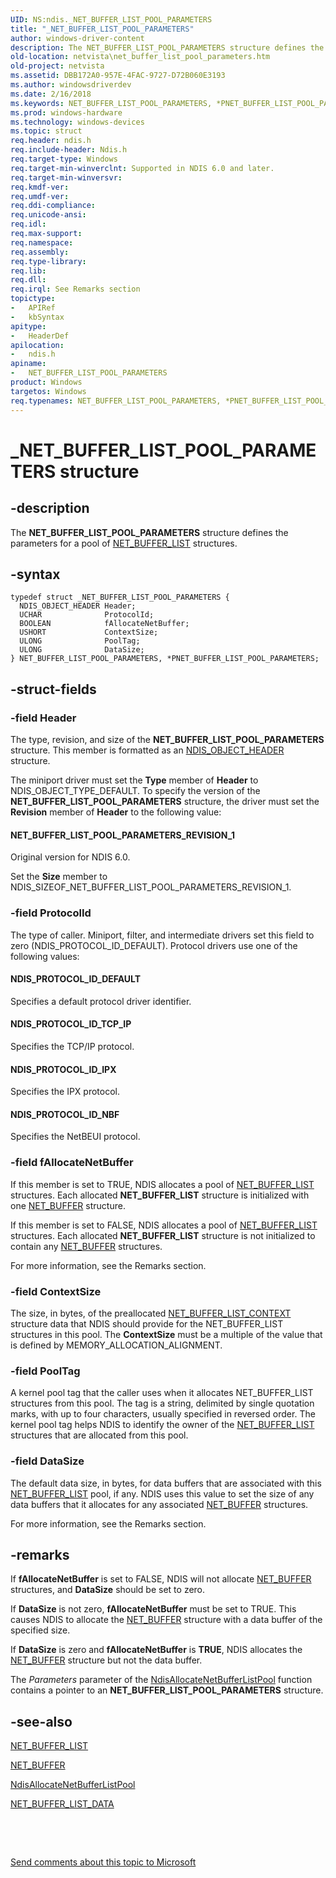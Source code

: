 ```yaml
---
UID: NS:ndis._NET_BUFFER_LIST_POOL_PARAMETERS
title: "_NET_BUFFER_LIST_POOL_PARAMETERS"
author: windows-driver-content
description: The NET_BUFFER_LIST_POOL_PARAMETERS structure defines the parameters for a pool of NET_BUFFER_LIST structures.
old-location: netvista\net_buffer_list_pool_parameters.htm
old-project: netvista
ms.assetid: DBB172A0-957E-4FAC-9727-D72B060E3193
ms.author: windowsdriverdev
ms.date: 2/16/2018
ms.keywords: NET_BUFFER_LIST_POOL_PARAMETERS, *PNET_BUFFER_LIST_POOL_PARAMETERS, ndis/NET_BUFFER_LIST_POOL_PARAMETERS, ndis/PNET_BUFFER_LIST_POOL_PARAMETERS, PNET_BUFFER_LIST_POOL_PARAMETERS, netvista.net_buffer_list_pool_parameters, _NET_BUFFER_LIST_POOL_PARAMETERS, PNET_BUFFER_LIST_POOL_PARAMETERS structure pointer [Network Drivers Starting with Windows Vista], NET_BUFFER_LIST_POOL_PARAMETERS structure [Network Drivers Starting with Windows Vista]
ms.prod: windows-hardware
ms.technology: windows-devices
ms.topic: struct
req.header: ndis.h
req.include-header: Ndis.h
req.target-type: Windows
req.target-min-winverclnt: Supported in NDIS 6.0 and later.
req.target-min-winversvr: 
req.kmdf-ver: 
req.umdf-ver: 
req.ddi-compliance: 
req.unicode-ansi: 
req.idl: 
req.max-support: 
req.namespace: 
req.assembly: 
req.type-library: 
req.lib: 
req.dll: 
req.irql: See Remarks section
topictype:
-	APIRef
-	kbSyntax
apitype:
-	HeaderDef
apilocation:
-	ndis.h
apiname:
-	NET_BUFFER_LIST_POOL_PARAMETERS
product: Windows
targetos: Windows
req.typenames: NET_BUFFER_LIST_POOL_PARAMETERS, *PNET_BUFFER_LIST_POOL_PARAMETERS
---
```


# _NET_BUFFER_LIST_POOL_PARAMETERS structure


## -description



The <b>NET_BUFFER_LIST_POOL_PARAMETERS</b> structure defines the parameters for a pool of <a href="..\ndis\ns-ndis-_net_buffer_list.md">NET_BUFFER_LIST</a> structures.




## -syntax


````
typedef struct _NET_BUFFER_LIST_POOL_PARAMETERS {
  NDIS_OBJECT_HEADER Header;
  UCHAR              ProtocolId;
  BOOLEAN            fAllocateNetBuffer;
  USHORT             ContextSize;
  ULONG              PoolTag;
  ULONG              DataSize;
} NET_BUFFER_LIST_POOL_PARAMETERS, *PNET_BUFFER_LIST_POOL_PARAMETERS;
````


## -struct-fields




### -field Header

The type, revision, and size of the <b>NET_BUFFER_LIST_POOL_PARAMETERS</b> structure. This member is formatted as an <a href="..\ntddndis\ns-ntddndis-_ndis_object_header.md">NDIS_OBJECT_HEADER</a> structure.

The miniport driver must set the <b>Type</b> member of <b>Header</b> to NDIS_OBJECT_TYPE_DEFAULT. To specify the version of the <b>NET_BUFFER_LIST_POOL_PARAMETERS</b> structure, the driver must set the <b>Revision</b> member of <b>Header</b> to the following value: 





#### NET_BUFFER_LIST_POOL_PARAMETERS_REVISION_1

Original version for NDIS 6.0.

Set the <b>Size</b> member to NDIS_SIZEOF_NET_BUFFER_LIST_POOL_PARAMETERS_REVISION_1.


### -field ProtocolId

The type of caller. Miniport, filter, and intermediate drivers set this field to zero
       (NDIS_PROTOCOL_ID_DEFAULT). Protocol drivers use one of the following values:
       





#### NDIS_PROTOCOL_ID_DEFAULT

Specifies a default protocol driver identifier.



#### NDIS_PROTOCOL_ID_TCP_IP

Specifies the TCP/IP protocol.



#### NDIS_PROTOCOL_ID_IPX

Specifies the IPX protocol.



#### NDIS_PROTOCOL_ID_NBF

Specifies the NetBEUI protocol.


### -field fAllocateNetBuffer

If this member is set to TRUE, NDIS allocates a pool of <a href="..\ndis\ns-ndis-_net_buffer_list.md">NET_BUFFER_LIST</a> structures. Each allocated <b>NET_BUFFER_LIST</b> structure is initialized with one 
       <a href="..\ndis\ns-ndis-_net_buffer.md">NET_BUFFER</a> structure. 

If this member is set to FALSE, NDIS allocates a pool of <a href="..\ndis\ns-ndis-_net_buffer_list.md">NET_BUFFER_LIST</a> structures. Each allocated <b>NET_BUFFER_LIST</b> structure is not initialized  to contain any 
       <a href="..\ndis\ns-ndis-_net_buffer.md">NET_BUFFER</a> structures.

For more information, see the Remarks section.


### -field ContextSize

The size, in bytes, of the preallocated 
       <a href="..\ndis\ns-ndis-_net_buffer_list_context.md">NET_BUFFER_LIST_CONTEXT</a> structure
       data that NDIS should provide for the NET_BUFFER_LIST structures in this pool. The 
       <b>ContextSize</b> must be a multiple of the value that is defined by MEMORY_ALLOCATION_ALIGNMENT.


### -field PoolTag

A kernel pool tag that the caller uses when it allocates NET_BUFFER_LIST structures from this
       pool. The tag is a string, delimited by single quotation marks, with up to four characters, usually
       specified in reversed order. The kernel pool tag helps NDIS to identify the owner of the
       <a href="..\ndis\ns-ndis-_net_buffer_list.md">NET_BUFFER_LIST</a> structures that are allocated from this pool.


### -field DataSize

The default data size, in bytes, for data buffers that are associated with this 
       <a href="..\ndis\ns-ndis-_net_buffer_list.md">NET_BUFFER_LIST</a> pool, if any. NDIS uses
       this value to set the size of any data buffers that it allocates for any associated 
       <a href="..\ndis\ns-ndis-_net_buffer.md">NET_BUFFER</a> structures. 
       

For more information, see the Remarks section.


## -remarks



If 
       <b>fAllocateNetBuffer</b> is set to FALSE, NDIS will not allocate <a href="..\ndis\ns-ndis-_net_buffer.md">NET_BUFFER</a> structures, and 
       <b>DataSize</b> should be set to zero.

If 
       <b>DataSize</b> is not zero, 
       <b>fAllocateNetBuffer</b> must be set to TRUE. This causes NDIS to allocate the <a href="..\ndis\ns-ndis-_net_buffer.md">NET_BUFFER</a> structure with a data buffer
       of the specified size.

If 
       <b>DataSize</b> is zero and 
       <b>fAllocateNetBuffer</b> is <b>TRUE</b>, NDIS allocates the <a href="..\ndis\ns-ndis-_net_buffer.md">NET_BUFFER</a> structure but not the data
       buffer.

The <i>Parameters</i> parameter of the <a href="..\ndis\nf-ndis-ndisallocatenetbufferlistpool.md">NdisAllocateNetBufferListPool</a> function contains a pointer to an <b>NET_BUFFER_LIST_POOL_PARAMETERS</b> structure.




## -see-also

<a href="..\ndis\ns-ndis-_net_buffer_list.md">NET_BUFFER_LIST</a>



<a href="..\ndis\ns-ndis-_net_buffer.md">NET_BUFFER</a>



<a href="..\ndis\nf-ndis-ndisallocatenetbufferlistpool.md">NdisAllocateNetBufferListPool</a>



<a href="..\ndis\ns-ndis-_net_buffer_list_data.md">NET_BUFFER_LIST_DATA</a>



 

 

<a href="mailto:wsddocfb@microsoft.com?subject=Documentation%20feedback [netvista\netvista]:%20NET_BUFFER_LIST_POOL_PARAMETERS structure%20 RELEASE:%20(2/16/2018)&amp;body=%0A%0APRIVACY STATEMENT%0A%0AWe use your feedback to improve the documentation. We don't use your email address for any other purpose, and we'll remove your email address from our system after the issue that you're reporting is fixed. While we're working to fix this issue, we might send you an email message to ask for more info. Later, we might also send you an email message to let you know that we've addressed your feedback.%0A%0AFor more info about Microsoft's privacy policy, see http://privacy.microsoft.com/en-us/default.aspx." title="Send comments about this topic to Microsoft">Send comments about this topic to Microsoft</a>


